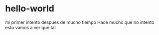 # hello-world
mi primer intento despues de mucho tiempo
Hace mucho que no intento esto vamos a ver que tal

